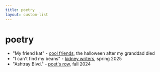 ```yaml
---
title: poetry
layout: custom-list
---
```


# poetry

- "My friend kat" - [cool friends](https://google.com), the halloween after my granddad died
- "I can't find my beans" - [kidney writers](https://google.com), spring 2025
- "Ashtray Blvd." - [poet's row](https://google.com), fall 2024

